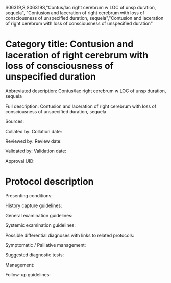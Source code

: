 S06319,S,S06319S,"Contus/lac right cerebrum w LOC of unsp duration, sequela", "Contusion and laceration of right cerebrum with loss of consciousness of unspecified duration, sequela","Contusion and laceration of right cerebrum with loss of consciousness of unspecified duration"
# Category title: Contusion and laceration of right cerebrum with loss of consciousness of unspecified duration

Abbreviated description: Contus/lac right cerebrum w LOC of unsp duration, sequela

Full description: Contusion and laceration of right cerebrum with loss of consciousness of unspecified duration, sequela

Sources:

Collated by:
Collation date:

Reviewed by:
Review date:

Validated by:
Validation date:

Approval UID:

# Protocol description

Presenting conditions:

History capture guidelines:

General examination guidelines:

Systemic examination guidelines:

Possible differential diagnoses with links to related protocols:

Symptomatic / Palliative management:

Suggested diagnostic tests:

Management:

Follow-up guidelines:
